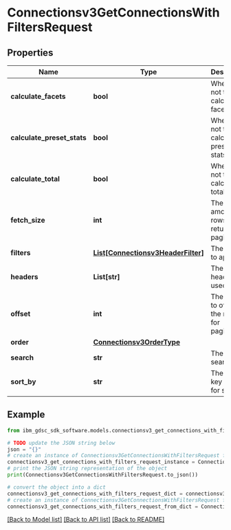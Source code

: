 # Connectionsv3GetConnectionsWithFiltersRequest


## Properties

Name | Type | Description | Notes
------------ | ------------- | ------------- | -------------
**calculate_facets** | **bool** | Whether or not to calculate facets. | [optional] 
**calculate_preset_stats** | **bool** | Whether or not to calculate preset stats. | [optional] 
**calculate_total** | **bool** | Whether or not to calculate total. | [optional] 
**fetch_size** | **int** | The max amount of rows to return for pagination. | [optional] 
**filters** | [**List[Connectionsv3HeaderFilter]**](Connectionsv3HeaderFilter.md) | The filters to apply. | [optional] 
**headers** | **List[str]** | The headers used. | [optional] 
**offset** | **int** | The amount to offset the rows by for pagination. | [optional] 
**order** | [**Connectionsv3OrderType**](Connectionsv3OrderType.md) |  | [optional] 
**search** | **str** | The text to search. | [optional] 
**sort_by** | **str** | The header key used for sorting. | [optional] 

## Example

```python
from ibm_gdsc_sdk_software.models.connectionsv3_get_connections_with_filters_request import Connectionsv3GetConnectionsWithFiltersRequest

# TODO update the JSON string below
json = "{}"
# create an instance of Connectionsv3GetConnectionsWithFiltersRequest from a JSON string
connectionsv3_get_connections_with_filters_request_instance = Connectionsv3GetConnectionsWithFiltersRequest.from_json(json)
# print the JSON string representation of the object
print(Connectionsv3GetConnectionsWithFiltersRequest.to_json())

# convert the object into a dict
connectionsv3_get_connections_with_filters_request_dict = connectionsv3_get_connections_with_filters_request_instance.to_dict()
# create an instance of Connectionsv3GetConnectionsWithFiltersRequest from a dict
connectionsv3_get_connections_with_filters_request_from_dict = Connectionsv3GetConnectionsWithFiltersRequest.from_dict(connectionsv3_get_connections_with_filters_request_dict)
```
[[Back to Model list]](../README.md#documentation-for-models) [[Back to API list]](../README.md#documentation-for-api-endpoints) [[Back to README]](../README.md)


